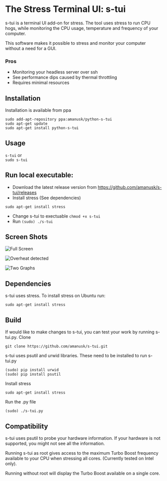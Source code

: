 # The Stress Terminal UI: s-tui

s-tui is a terminal UI add-on for stress. The tool uses stress to run CPU hogs, while monitoring the CPU usage, temperature and frequency of your computer.

This software makes it possible to stress and monitor your computer without a need for a GUI. 

### Pros
* Monitoring your headless server over ssh
* See performance dips caused by thermal throttling 
* Requires minimal resources

## Installation
Installation is available from ppa  
```
sudo add-apt-repository ppa:amanusk/python-s-tui
sudo apt-get update
sudo apt-get install python-s-tui
```

## Usage
```s-tui```
or  
```sudo s-tui```


## Run local executable:
* Download the latest release version from https://github.com/amanusk/s-tui/releases
* Install stress (See dependencies)
```
sudo apt-get install stress
```
* Change s-tui to exectuable `chmod +x s-tui`
* Run `(sudo) ./s-tui`

## Screen Shots
![](./ScreenShots/stui1.png?raw=true "Full Screen")

![](./ScreenShots/stui2.png?raw=true "Overheat detected")

![](./ScreenShots/stui3.png?raw=true "Two Graphs")


## Dependencies
s-tui uses stress. To install stress on Ubuntu run:
```
sudo apt-get install stress
```


## Build
If would like to make changes to s-tui, you can test your work by running s-tui.py.
Clone
```
git clone https://github.com/amanusk/s-tui.git
```
s-tui uses psutil and urwid libraries.
These need to be installed to run s-tui.py
```
(sudo) pip install urwid
(sudo) pip install psutil
```
Install stress
```
sudo apt-get install stress
```

Run the .py file
```
(sudo) ./s-tui.py
```

## Compatibility
s-tui uses psutil to probe your hardware information. If your hardware is not supported, you might not see all the information.

Running s-tui as root gives access to the maximum Turbo Boost frequency available to your CPU when stressing all cores. (Currently tested on Intel only).

Running without root will display the Turbo Boost available on a single core. 


